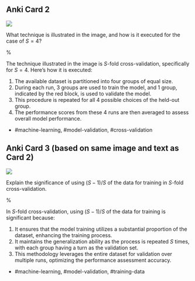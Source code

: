 ## Anki Card 2

![](https://cdn.mathpix.com/cropped/2024_05_18_00737bf1ec602cb9d4a6g-1.jpg?height=74&width=410&top_left_y=217&top_left_x=1131)

What technique is illustrated in the image, and how is it executed for the case of $S=4$?

%

The technique illustrated in the image is $S$-fold cross-validation, specifically for $S=4$. Here’s how it is executed:

1. The available dataset is partitioned into four groups of equal size.
2. During each run, $3$ groups are used to train the model, and $1$ group, indicated by the red block, is used to validate the model.
3. This procedure is repeated for all $4$ possible choices of the held-out group.
4. The performance scores from these $4$ runs are then averaged to assess overall model performance.

- #machine-learning, #model-validation, #cross-validation


## Anki Card 3 (based on same image and text as Card 2)

![](https://cdn.mathpix.com/cropped/2024_05_18_00737bf1ec602cb9d4a6g-1.jpg?height=74&width=410&top_left_y=217&top_left_x=1131)

Explain the significance of using $(S-1)/S$ of the data for training in $S$-fold cross-validation.

%

In $S$-fold cross-validation, using $(S-1)/S$ of the data for training is significant because:

1. It ensures that the model training utilizes a substantial proportion of the dataset, enhancing the training process.
2. It maintains the generalization ability as the process is repeated $S$ times, with each group having a turn as the validation set.
3. This methodology leverages the entire dataset for validation over multiple runs, optimizing the performance assessment accuracy.

- #machine-learning, #model-validation, #training-data